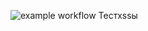 ![example workflow](https://github.com/matyusovp/yamdb_final/actions/workflows/yamdb_workflow.yml/badge.svg)
Тестxssы